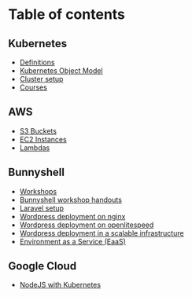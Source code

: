 # Table of contents

## Kubernetes

* [Definitions](README.md)
* [Kubernetes Object Model](kubernetes/kubernetes-object-model.md)
* [Cluster setup](kubernetes/cluster-setup.md)
* [Courses](<README (2).md>)

## AWS

* [S3 Buckets](aws/s3-buckets.md)
* [EC2 Instances](aws/ec2-instances.md)
* [Lambdas](aws/lambdas.md)

## Bunnyshell

* [Workshops](<README (1) (1).md>)
* [Bunnyshell workshop handouts](bunnyshell/master.md)
* [Laravel setup](bunnyshell/laravel.md)
* [Wordpress deployment on nginx](bunnyshell/wordpress-nginx.md)
* [Wordpress deployment on openlitespeed](bunnyshell/wordpress-openlitespeed.md)
* [Wordpress deployment in a scalable infrastructure](bunnyshell/wordpress-scalable-infrastructure.md)
* [Environment as a Service (EaaS)](bunnyshell/environment-as-a-service-eaas.md)

## Google Cloud

* [NodeJS with Kubernetes](google-cloud/nodejs-with-kubernetes.md)
